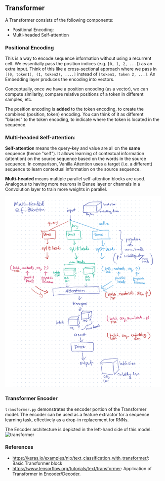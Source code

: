 ## Transformer

A Transformer consists of the following components:
- Positional Encoding:
- Multi-headed Self-attention

### Positional Encoding

This is a way to encode sequence information without using a recurrent cell. We essentially pass the position indices (e.g. `[0, 1, 2, ...]`) as an extra input. Think of this like a cross-sectional approach where we pass in `[(0, token1), (1, token2), ....]` instead of `[token1, token 2, ...]`. An Embedding layer produces the encoding into vectors.

Conceptually, once we have a position encoding (as a vector), we can compute similarity, compare relative positions of a token in different samples, etc.

The position encoding is **added** to the token encoding, to create the combined (position, token) encoding. You can think of it as different "biases" to the token encoding, to indicate where the token is located in the sequence.

### Multi-headed Self-attention:

**Self-attention** means the query-key and value are all on the **same** sequence (hence "self"). It allows learning of contextual information (attention) on the source sequence based on the words in the source sequence. In comparison, Vanilla Attention uses a target (i.e. a different) sequence to learn contextual information on the source sequence.

**Multi-headed** means multiple parallel self-attention blocks are used. Analogous to having more neurons in Dense layer or channels in a Convolution layer to train more weights in parallel.
  
![internals](multiheaded_self_attention.png)

### Transformer Encoder

`transformer.py` demonstrates the encoder portion of the Transformer model. The encoder can be used as a feature extractor for a sequence learning task, effectively as a drop-in replacement for RNNs.

The Encoder architecture is depicted in the left-hand side of this model:
![transformer](https://www.tensorflow.org/images/tutorials/transformer/transformer.png)

### References
- https://keras.io/examples/nlp/text_classification_with_transformer/: Basic Transformer block
- https://www.tensorflow.org/tutorials/text/transformer: Application of Transformer in Encoder/Decoder.
